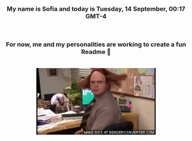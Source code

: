 


<div align="center">
<h3 >My name is Sofia and today is Tuesday, 14 September, 00:17 GMT-4</h3><br>
<h3 >For now, me and my personalities are working to create a fun Readme 👋
</h3><br>
<img src='img/dwight.gif' alt='working...'/>
</div>
